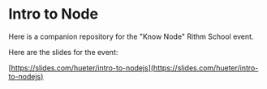 # Intro to Node

Here is a companion repository for the "Know Node" Rithm School event.

Here are the slides for the event:

[https://slides.com/hueter/intro-to-nodejs](https://slides.com/hueter/intro-to-nodejs)
